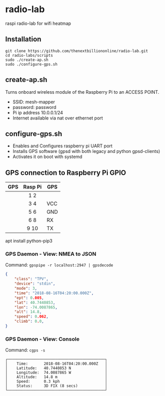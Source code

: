 # radio-lab
raspi radio-lab for wifi heatmap

## Installation
```
git clone https://github.com/thenextbilliononline/radio-lab.git
cd radio-labs/scripts
sudo ./create-ap.sh
sudo ./configure-gps.sh
```

## create-ap.sh
Turns onboard wireless module of the Raspberry Pi to an ACCESS POINT.
- SSID: mesh-mapper
- password: password
- Pi ip address 10.0.0.1/24 
- Internet available via nat over ethernet port

## configure-gps.sh
- Enables and Configures raspberry pi UART port
- Installs GPS software (gpsd with both legacy and python gpsd-clients)
- Activates it on boot with systemd

## GPS connection to Raspberry Pi GPIO

| GPS | Rasp Pi  | GPS |
|-----|:--------:|-----|
|     |   1 2    |     |
|     |   3 4    | VCC |
|     |   5 6    | GND |
|     |   6 8    | RX  |
|     |   9 10   | TX  |


apt install python-pip3

### GPS Daemon - View: NMEA to JSON
Command: `gpspipe -r localhost:2947 | gpsdecode`

```JSON
{
    "class": "TPV",
    "device": "stdin",
    "mode": 3,
    "time": "2018-08-16T04:20:00.000Z",
    "ept": 0.005,
    "lat": 40.7440853,
    "lon": -74.0087865,
    "alt": 14.8,
    "speed": 0.062,
    "climb": 0.0,
}
```

### GPS Daemon - View: Console
Command: `cgps -s`

```
┌───────────────────────────────────────────┐
│    Time:       2018-08-16T04:20:00.000Z   │
│    Latitude:   40.7440853 N               │
│    Longitude:  74.0087865 W               │
│    Altitude:   14.8 m                     │
│    Speed:      0.3 kph                    │
│    Status:     3D FIX (8 secs)            │
└───────────────────────────────────────────┘
```
